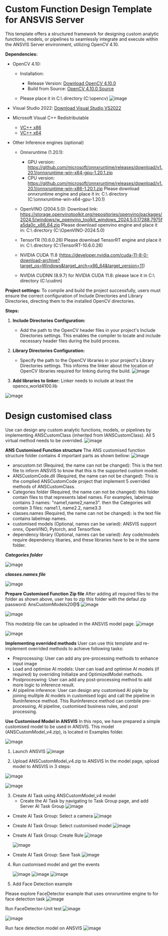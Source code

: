 # Custom Function Design Template for ANSVIS Server
This template offers a structured framework for designing custom analytic functions, models, or pipelines to seamlessly integrate and execute within the ANSVIS Server environment, utilizing OpenCV 4.10.

**Dependencies:**
- OpenCV 4.10: 
  - Installation: 
    - Release Version: [Download OpenCV 4.10.0](https://storage.googleapis.com/anscenter-public-resources/runtime-engine/opencv.zip)
    - Build from Source: [OpenCV 4.10.0 Source](https://github.com/opencv/opencv)

  - Please place it in C:\ directory (C:\opencv)
  ![image](https://github.com/user-attachments/assets/41e4e748-9185-4597-8955-de03d7795772)

- Visual Studio 2022: [Download Visual Studio VS2022](https://visualstudio.microsoft.com/thank-you-downloading-visual-studio/?sku=Community&channel=Release&version=VS2022&source=VSLandingPage&cid=2030&passive=false)
- Microsoft Visual C++ Redistributable
    - [VC++ x86](https://aka.ms/vs/17/release/vc_redist.x86.exe)
    - [VC++ x64](https://aka.ms/vs/17/release/vc_redist.x64.exe)

- Other Inference engines (optional)
    - Onnxruntime (1.20.1):
        - GPU version: https://github.com/microsoft/onnxruntime/releases/download/v1.20.1/onnxruntime-win-x64-gpu-1.20.1.zip
        - CPU version: https://github.com/microsoft/onnxruntime/releases/download/v1.20.1/onnxruntime-win-x86-1.20.1.zip
     Please download onnxruntime engine and place it in: C:\ directory (C:\onnxruntime-win-x64-gpu-1.20.1)
    
    - OpenVINO (2004.5.0):
      Download link: https://storage.openvinotoolkit.org/repositories/openvino/packages/2024.5/windows/w_openvino_toolkit_windows_2024.5.0.17288.7975fa5da0c_x86_64.zip
       Please download openvino engine and place it in: C:\ directory (C:\OpenVINO-2024.5.0)
    - TensorTR (10.6.0.26)
       Please download TensorRT engine and place it in: C:\ directory (C:\TensorRT-10.6.0.26)
    - NVIDIA CUDA 11.8 (https://developer.nvidia.com/cuda-11-8-0-download-archive?target_os=Windows&target_arch=x86_64&target_version=11)
    - NVIDIA CUDNN (8.9.7) for NVIDIA CUDA 11.8: please lace it in C:\ directory (C:\cudnn)

**Project settings:**
To compile and build the project successfully, users must ensure the correct configuration of Include Directories and Library Directories, directing them to the installed OpenCV directories.

**Steps:**
1. **Include Directories Configuration:**
   - Add the path to the OpenCV header files in your project's Include Directories settings. This enables the compiler to locate and include necessary header files during the build process.

2. **Library Directories Configuration:**
   - Specify the path to the OpenCV libraries in your project's Library Directories settings. This informs the linker about the location of OpenCV libraries required for linking during the build.
![image](https://github.com/ANSCENTER-PROJECTS/ANSVISCustomFunction/assets/7893168/c8e59aca-6f52-4ac3-8685-0ff6711a9254)

3. **Add libraries to linker:**
Linker needs to include at least the opencv_world4100.lib

![image](https://github.com/user-attachments/assets/6307a523-1e89-488a-8328-311e7f8cb53b)


# Design customised class
Use can design any custom analytic functions, models, or pipelines by implementing ANSCustomClass (inherited from IANSCustomClass).
All 5 virtual method needs to be overrided.
![image](https://github.com/user-attachments/assets/2dadd524-287e-4b34-8c99-15e883dd85f9)

**ANS Customised Function structure**
The ANS customised function structure folder contains 4 important parts as shown bellow:
![image](https://github.com/ANSCENTER-PROJECTS/ANSVISCustomFunction/assets/7893168/f2858240-fb6e-4f6e-b60b-c8162eeab6c0)


- anscustom.txt (Required, the name can not be changed): This is the text file to inform ANSVIS to know that this is the supported custom model.
- ANSCustomCode.dll (Required, the name can not be changed): This is the complied ANSCustomCode project that implement 5 overrided methods of ANSCustomClass.
- Categories folder (Required, the name can not be changed): this folder contain files to that represents label names. For examples, labelmap contains 3 names: "name1,name2,name3".
  then the Categories will contain 3 files: name1.1, name2.2, name3.3
- classes.names (Required, the name can not be changed): is the text file contains labelmap names. 
- customised models (Optional, names can be varied): ANSVIS support onnx, OpenVINO, Pytorch, and Tensorflow.
- dependency library (Optional, names can be varied): Any code/models require dependency libaries, and these libraries have to be in the same folder.

***Categories folder***

![image](https://github.com/ANSCENTER-PROJECTS/ANSVISCustomFunction/assets/7893168/03ad7ae1-b458-4ed5-9b15-e2e1adeaa07d)

***classes.names file***

![image](https://github.com/ANSCENTER-PROJECTS/ANSVISCustomFunction/assets/7893168/17687818-e800-4416-b0ca-b5d66fc3a78e)



**Prepare Customised Function Zip file**
After adding all required files to the folder as shown above, user has to zip this folder with the defaul zip password: AnsCustomModels20@$
![image](https://github.com/ANSCENTER-PROJECTS/ANSVISCustomFunction/assets/7893168/27d85372-738f-4fe5-b8ac-1d27ba00b7cc)

![image](https://github.com/ANSCENTER-PROJECTS/ANSVISCustomFunction/assets/7893168/6c69cd72-4265-42ae-8170-7bd0b84239aa)

This modelzip file can be uploaded in the ANSVIS model page.
![image](https://github.com/ANSCENTER-PROJECTS/ANSVISCustomFunction/assets/7893168/8f5c16d7-6da3-4098-8615-81a76f41d204)

![image](https://github.com/ANSCENTER-PROJECTS/ANSVISCustomFunction/assets/7893168/43a4f5b1-7faa-4aec-bc1f-dc86bd5d7728)


**Implementing overrided methods**
User can use this template and re-implement overrided methods to achieve following tasks:
- Preprocessing: User can add any pre-processing methods to enhance input image
- Load and optimise AI models: User can load and optimise AI models (if required) by overriding Initialize and OptimizedModel methods.
- Postproceswing: User can add any post-processing method to add more logic to inference result.
- AI pipeline inference: User can design any customised AI piple by joining mulitple AI models in customised logic and call the pipeline in RunInference method.
  This RunInference method can combile pre-processing, AI pipeline, customised business rules, and post processing.

**Use Customised Model in ANSVIS**
In this repo, we have prepared a simple customised model to be used in ANSVIS. This model (ANSCustomModel_v4.zip), is located in Examples folder.

![image](https://github.com/user-attachments/assets/0c2d3f58-2b46-489b-817e-7211496526b9)

1. Launch ANSVIS
   ![image](https://github.com/user-attachments/assets/b1406a25-1599-497b-b796-1641a993b664)

2. Upload ANSCustomModel_v4.zip to ANSVIS
   In the model page, upload model to ANSVIS in 3 steps:
   
![image](https://github.com/user-attachments/assets/b0b17810-7e46-4b93-a592-e411d3d4759d)

![image](https://github.com/user-attachments/assets/fb4f781b-0207-4bae-a75d-cc12eee34b12)

3. Create AI Task using ANSCustomModel_v4 model
   + Create the AI Task by navigating to Task Group page, and add Server AI Task Group
     ![image](https://github.com/user-attachments/assets/ee0b8680-68a5-4e21-9c3c-7f69d1204c12)
  
  + Create AI Task Group: Select a camera
    ![image](https://github.com/user-attachments/assets/9b3ff339-287b-4c92-8601-507a40d53e40)

  + Create AI Task Group: Select customised model
    ![image](https://github.com/user-attachments/assets/c708245d-89bc-494b-af16-78b4a31d9bba)

  + Create AI Task Group: Create Rule
    ![image](https://github.com/user-attachments/assets/9275b1c8-e528-452a-a11d-69c8ac48567d)

    ![image](https://github.com/user-attachments/assets/cda23e3b-9af5-400d-9ff6-9e3f2d702ca2)

  + Create AI Task Group: Save Task
    ![image](https://github.com/user-attachments/assets/afa6ed0b-bcdd-48e2-846f-2db9ec687e36)

4. Run customised model and get the events

   ![image](https://github.com/user-attachments/assets/041e7347-e97b-4ddf-819d-c23f9bd45073)
   ![image](https://github.com/user-attachments/assets/ef64fa06-9308-4de9-b36d-2c44b8bd21fa)
   ![image](https://github.com/user-attachments/assets/880ff32a-9a0f-49e1-80bf-77693631b4c0)

   
 5. Add Face Detection example
  
  Please explore FaceDetector example that uses onnxruntime engine to for face detection task
    ![image](https://github.com/user-attachments/assets/8bdf144b-4d6e-402d-96e6-91ee4e8f52f4)

  
  Run FaceDetector-Unit test
    ![image](https://github.com/user-attachments/assets/624529db-7974-4eb8-9c7b-b1f3636b933d)



   ![image](https://github.com/user-attachments/assets/ca71ee73-f34d-44e4-9b49-79ccbb7ab263)
 

  
  Run face detection model on ANSVIS
  ![image](https://github.com/user-attachments/assets/fce47d55-fa96-4e60-b7f6-f63d40826138)

